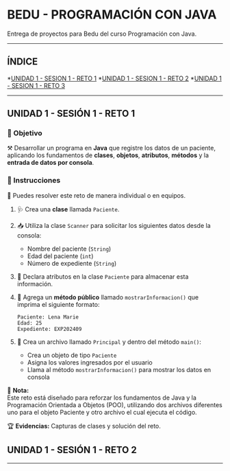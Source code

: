 # BEDU - PROGRAMACIÓN CON JAVA
Entrega de proyectos para Bedu del curso Programación con Java.

---

## ÍNDICE

*[UNIDAD 1 - SESION 1 - RETO 1](#UNIDAD-1---SESION-1---RETO-1)
*[UNIDAD 1 - SESION 1 - RETO 2](#UNIDAD-1---SESION-1---RETO-2)
*[UNIDAD 1 - SESION 1 - RETO 3](#UNIDAD-1---SESION-1---RETO-3)

---

## UNIDAD 1 - SESIÓN 1 - RETO 1

### 🎯 Objetivo

⚒️ Desarrollar un programa en **Java** que registre los datos de un paciente, aplicando los fundamentos de **clases**, **objetos**, **atributos**, **métodos** y la **entrada de datos por consola**.

### 📝 Instrucciones

👥 Puedes resolver este reto de manera individual o en equipos.

1. 🩺 Crea una **clase** llamada `Paciente`.

2. 📥 Utiliza la clase `Scanner` para solicitar los siguientes datos desde la consola:
   - Nombre del paciente (`String`)
   - Edad del paciente (`int`)
   - Número de expediente (`String`)

3. 🧱 Declara atributos en la clase `Paciente` para almacenar esta información.

4. 📢 Agrega un **método público** llamado `mostrarInformacion()` que imprima el siguiente formato:
   ```plaintext
   Paciente: Lena Marie  
   Edad: 25  
   Expediente: EXP202409
   ```

5. 🧪 Crea un archivo llamado `Principal` y dentro del método `main()`:
   - Crea un objeto de tipo `Paciente`
   - Asigna los valores ingresados por el usuario
   - Llama al método `mostrarInformacion()` para mostrar los datos en consola

🧠 **Nota:**  
Este reto está diseñado para reforzar los fundamentos de Java y la Programación Orientada a Objetos (POO), utilizando dos archivos diferentes uno para el objeto Paciente y otro archivo el cual ejecuta el código.

🏆 **Evidencias:** Capturas de clases y solución del reto.  

## UNIDAD 1 - SESIÓN 1 - RETO 2

---
